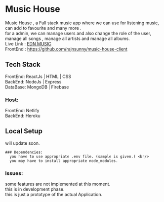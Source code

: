 # Music House

Music House , a Full stack music app where we can use for listening music, can add to favourite and many more . <br/>
for a admin, we can manage users and also change the role of the user, manage all songs , manage all artists and manage all albums. <br/>
Live Link : [EDN MUSIC](https://artysium-edn.netlify.app/) <br/>
FrontEnd : https://github.com/rajnsunny/music-house-client 

## Tech Stack 

FrontEnd: ReactJs | HTML | CSS <br/> 
BackEnd: NodeJs | Express <br/>
DataBase: MongoDB | Firebase <br/>
### Host: 
  FrontEnd: Netlify <br/>
  BackEnd: Heroku <br/>
  
 
 ## Local Setup
  will update soon.
  
    ### Dependencies:
      you have to use appropriate .env file. (sample is given.) <br/>
      you may have to install appropriate node_modules.
  
  ### Issues:
  some features are not implemented at this moment. <br/>
  this is in development phase. <br/>
  this is just a prototype of the actual Application.


